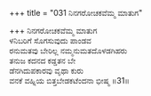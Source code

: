 +++
title = "031 ನಿನಗರೋಚಕವೆಮ್ಮ ಮಾತುಗ"

+++
ನಿನಗರೋಚಕವೆಮ್ಮ ಮಾತುಗ  
ಳನಿಬರಿಗೆ ಸೊಗಸುವುದು ಪಾಂಡವ  
ರನುಮತವು ಬೇರಿಲ್ಲ ನಮ್ಮನುಮತದೊಳಡಗಿಹರು  
ತನುಜ ಕದನದ ಕಡ್ಡತನ ಬೇ  
ಡೆನಗಿದುಪಕಾರವು ವೃಥಾ ಕುರು  
ವನಕೆ ವಹ್ನಿಯ ಬಿತ್ತಬೇಡಕಟೆಂದನಾ ಭೀಷ್ಮ     ॥31॥